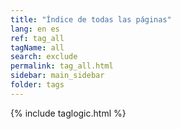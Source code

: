 ```yaml
---
title: "Índice de todas las páginas"
lang: en es
ref: tag_all
tagName: all
search: exclude
permalink: tag_all.html
sidebar: main_sidebar
folder: tags
---
```

{% include taglogic.html %}

